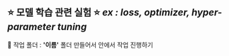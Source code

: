## ⭐ 모델 학습 관련 실험 ⭐ _ex : loss, optimizer, hyper-parameter tuning_
📁 작업 폴더 : **'이름'** 폴더 만들어서 안에서 작업 진행하기
